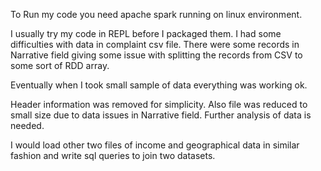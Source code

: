To Run my code you need apache spark running on linux environment.

I usually try my code in REPL before I packaged them. I had some difficulties with data in complaint csv file. There were some records in Narrative field giving some issue with splitting the records from CSV to some sort of RDD array. 

Eventually when I took small sample of data everything was working ok. 

Header information was removed for simplicity. Also file was reduced to small size due to data issues in Narrative field. Further analysis of data is needed. 

I would load other two files of income and geographical data in similar fashion and write sql queries to join two datasets.

